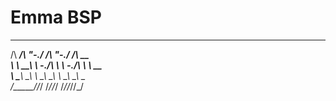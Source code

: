 Emma BSP
======
 ______  __    __  __    __  ______
/\  ___\/\ "-./  \/\ "-./  \/\  __ \
\ \  __\\ \ \-./\ \ \ \-./\ \ \  __ \
 \ \_____\ \_\ \ \_\ \_\ \ \_\ \_\ \_\
  \/_____/\/_/  \/_/\/_/  \/_/\/_/\/_/
